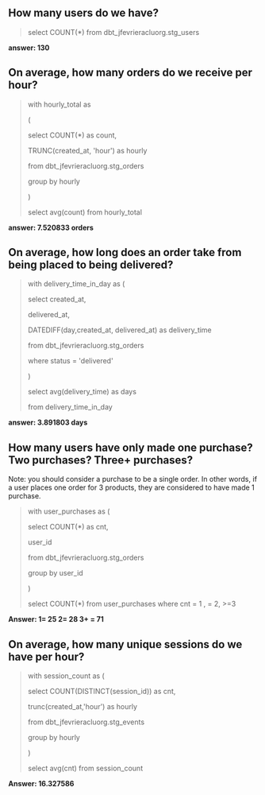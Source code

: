 ## **How many users do we have?**
>select COUNT(*) from dbt_jfevrieracluorg.stg_users

**answer: 130**

## **On average, how many orders do we receive per hour?**

>with hourly_total as 
>
>(
>    
>select COUNT(*) as count,
>
>    TRUNC(created_at, 'hour') as hourly
> 
>   from dbt_jfevrieracluorg.stg_orders 
>
>    group by hourly
>
> )
>
>select avg(count) from hourly_total

**answer: 7.520833 orders**

## **On average, how long does an order take from being placed to being delivered?**

> with delivery_time_in_day as (
>
>select created_at,
>
>delivered_at,
>
>DATEDIFF(day,created_at, delivered_at) as delivery_time
>
>from dbt_jfevrieracluorg.stg_orders
>
>where status = 'delivered'
>
>    )   
>
>select avg(delivery_time) as days
>
>from delivery_time_in_day 

**answer: 3.891803 days**

## **How many users have only made one purchase? Two purchases? Three+ purchases?**

Note: you should consider a purchase to be a single order. In other words, if a user places one order for 3 products, they are considered to have made 1 purchase.

>with user_purchases as (
>
>    select COUNT(*) as cnt,
>
>    user_id 
>
>   from dbt_jfevrieracluorg.stg_orders
>
>    group by user_id
>
>)
>
>select COUNT(*) from user_purchases where cnt = 1 , = 2, >=3

**Answer:
1= 25
2= 28
3+ = 71**

## **On average, how many unique sessions do we have per hour?**

>with session_count as (
>
>select COUNT(DISTINCT(session_id)) as cnt,
>
>trunc(created_at,'hour') as hourly 
>
>from dbt_jfevrieracluorg.stg_events 
>
>group by hourly
>
>    )
>
>select avg(cnt) from session_count

**Answer: 16.327586**